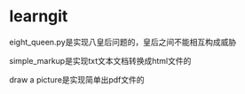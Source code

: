 # learngit
eight_queen.py是实现八皇后问题的，皇后之间不能相互构成威胁

simple_markup是实现txt文本文档转换成html文件的

draw a picture是实现简单出pdf文件的
